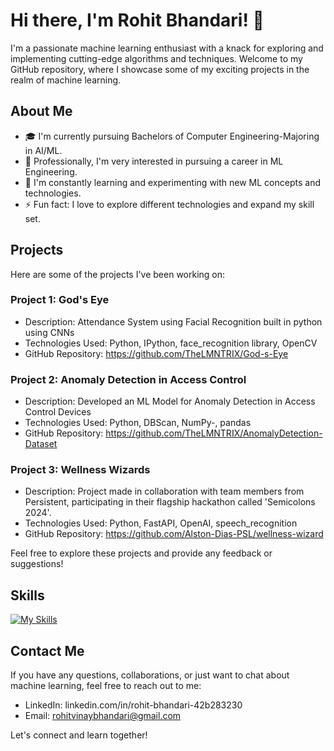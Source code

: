 # Hi there, I'm Rohit Bhandari! 👋

I'm a passionate machine learning enthusiast with a knack for exploring and implementing cutting-edge algorithms and techniques. Welcome to my GitHub repository, where I showcase some of my exciting projects in the realm of machine learning.

## About Me

- 🎓 I'm currently pursuing Bachelors of Computer Engineering-Majoring in AI/ML.
- 💼 Professionally, I'm very interested in pursuing a career in ML Engineering.
- 🌱 I'm constantly learning and experimenting with new ML concepts and technologies.
- ⚡ Fun fact: I love to explore different technologies and expand my skill set.

## Projects

Here are some of the projects I've been working on:

### Project 1: God's Eye

- Description: Attendance System using Facial Recognition built in python using CNNs
- Technologies Used: Python, IPython, face_recognition library, OpenCV
- GitHub Repository: https://github.com/TheLMNTRIX/God-s-Eye

### Project 2: Anomaly Detection in Access Control

- Description: Developed an ML Model for Anomaly Detection in Access Control Devices
- Technologies Used: Python, DBScan, NumPy-, pandas
- GitHub Repository: https://github.com/TheLMNTRIX/AnomalyDetection-Dataset

### Project 3: Wellness Wizards

- Description: Project made in collaboration with team members from Persistent, participating in their flagship hackathon called 'Semicolons 2024'.
- Technologies Used: Python, FastAPI, OpenAI, speech_recognition
- GitHub Repository: https://github.com/Alston-Dias-PSL/wellness-wizard

Feel free to explore these projects and provide any feedback or suggestions!

## Skills
[![My Skills](https://skillicons.dev/icons?i=cpp,bash,css,docker,fastapi,git,html,js,mysql,mongodb,opencv,py,pytorch,vscode&perline=3)](https://skillicons.dev)

## Contact Me

If you have any questions, collaborations, or just want to chat about machine learning, feel free to reach out to me:

- LinkedIn: linkedin.com/in/rohit-bhandari-42b283230
- Email: rohitvinaybhandari@gmail.com

Let's connect and learn together!

<!---
TheLMNTRIX/TheLMNTRIX is a ✨ special ✨ repository because its `README.md` (this file) appears on your GitHub profile.
You can click the Preview link to take a look at your changes.
--->
